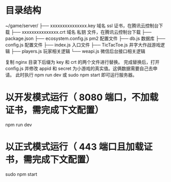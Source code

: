 # 目录结构
~/game/server/
├── xxxxxxxxxxxxxxx.key     域名 ssl 证书，在腾讯云控制台下载
├── xxxxxxxxxxxxxxx.crt     域名 私钥 文件，在腾讯云控制台下载
├── package.json
├── ecosystem.config.js     pm2 配置文件
├── db.js                   数据库
├── config.js               配置文件
├── index.js                入口文件
├── TicTacToe.js            井字大作战游戏逻辑
├── players.js              玩家相关逻辑
└── weapi.js                微信后台接口相关逻辑


复制 nginx 目录下后缀为 key 和 crt 的两个文件进行替换。
完成替换后，打开 config.js 并修改 appid 和 secret 为小游戏的真实值。这俩数据需要自己去申请。
此时执行 npm run dev 或 sudo npm start 即可运行服务器。

# 以开发模式运行（ 8080 端口，不加载证书，需完成下文配置）
npm run dev
# 以正式模式运行（ 443 端口且加载证书，需完成下文配置）
sudo npm start

